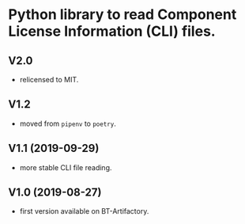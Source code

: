 # Python library to read Component License Information (CLI) files.

## V2.0
* relicensed to MIT.

## V1.2
* moved from `pipenv` to `poetry`.

## V1.1	(2019-09-29)
* more stable CLI file reading.

## V1.0 (2019-08-27)
* first version available on BT-Artifactory.

